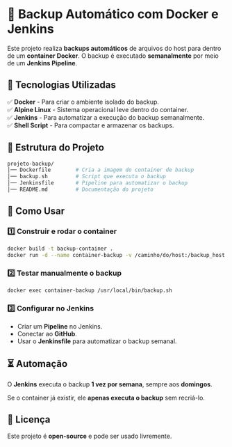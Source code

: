
# 🚀 Backup Automático com Docker e Jenkins

Este projeto realiza **backups automáticos** de arquivos do host para dentro de um **container Docker**. O backup é executado **semanalmente** por meio de um **Jenkins Pipeline**.

## 📌 Tecnologias Utilizadas
✅ **Docker** - Para criar o ambiente isolado do backup.  
✅ **Alpine Linux** - Sistema operacional leve dentro do container.  
✅ **Jenkins** - Para automatizar a execução do backup semanalmente.  
✅ **Shell Script** - Para compactar e armazenar os backups.  

## 📂 Estrutura do Projeto
```bash
projeto-backup/
│── Dockerfile        # Cria a imagem do container de backup
│── backup.sh         # Script que executa o backup
│── Jenkinsfile       # Pipeline para automatizar o backup
│── README.md         # Documentação do projeto
```

## 🔧 Como Usar
### 1️⃣ Construir e rodar o container
```sh
docker build -t backup-container .
docker run -d --name container-backup -v /caminho/do/host:/backup_host backup-container
```

### 2️⃣ Testar manualmente o backup
```sh
docker exec container-backup /usr/local/bin/backup.sh
```

### 3️⃣ Configurar no Jenkins
- Criar um **Pipeline** no Jenkins.
- Conectar ao **GitHub**.
- Usar o **Jenkinsfile** para automatizar o backup semanal.

## ⏳ Automação
O **Jenkins** executa o backup **1 vez por semana**, sempre aos **domingos**.  

Se o container já existir, ele **apenas executa o backup** sem recriá-lo.  

## 📜 Licença
Este projeto é **open-source** e pode ser usado livremente.
